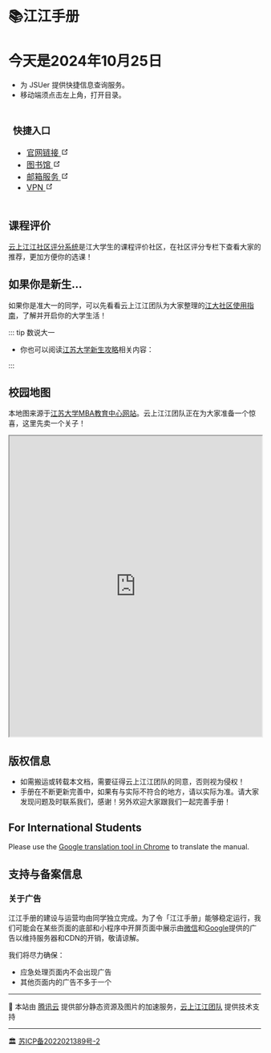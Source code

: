 # 📚江江手册
# 今天是2024年10月25日
[//]: # (待确定：天气组件-不知道在哪里)
[//]: # (<WeatherSpan/>)

* 为 JSUer 提供快捷信息查询服务。
* 移动端须点击左上角，打开目录。

[//]: # (* [微信小程序，点击这里]&#40;/miniapp&#41;。)
[//]: # (* [内容有问题？功能提建议？手册招维护！]&#40;/about&#41;)



<!-- ## 快捷入口 -->
<!-- * [官网链接](https://www.ujs.edu.cn/)
* [图书馆](https://lib.ujs.edu.cn/)
* [邮箱服务](https://mail.ujs.edu.cn/)
* [VPN](https://webvpn.ujs.edu.cn/login)
* [校园卡二维码]() -->

<style type="text/css">
.tg{border: 1px solid transparent;font-weight:normal;}
.tg .tg-0lax{border:inherit;font-weight:inherit;text-align:left;vertical-align:top;}
</style>

<svg style="display: none">
  <symbol id="link-icon" viewBox="0 0 100 100">
  <path fill="currentColor" d="M18.8,85.1h56l0,0c2.2,0,4-1.8,4-4v-32h-8v28h-48v-48h28v-8h-32l0,0c-2.2,0-4,1.8-4,4v56C14.8,83.3,16.6,85.1,18.8,85.1z"></path> <polygon fill="currentColor" points="45.7,48.7 51.3,54.3 77.2,28.5 77.2,37.2 85.2,37.2 85.2,14.9 62.8,14.9 62.8,22.9 71.5,22.9"></polygon>
  </symbol>
</svg>
<table class="tg">
<thead>
  <tr>
    <th class="tg-0lax">
    <h3>快捷入口</h3>
    <ul>
    <li><a href="https://www.ujs.edu.cn/" target="_blank" rel="noopener noreferrer">官网链接
    <svg aria-hidden="true" x="0px" y="0px" width="15" height="15" class="icon outbound"><use href="#link-icon" /></svg></a></li>
    <li><a href="https://lib.ujs.edu.cn/" target="_blank" rel="noopener noreferrer">图书馆
    <svg aria-hidden="true" x="0px" y="0px" width="15" height="15" class="icon outbound"><use href="#link-icon" /></svg></a></li>
    <li><a href="https://mail.ujs.edu.cn/" target="_blank" rel="noopener noreferrer">邮箱服务
    <svg aria-hidden="true" x="0px" y="0px" width="15" height="15" class="icon outbound"><use href="#link-icon" /></svg></a></li>
    <li><a href="https://webvpn.ujs.edu.cn/login" target="_blank" rel="noopener noreferrer">VPN
    <svg aria-hidden="true" x="0px" y="0px" width="15" height="15" class="icon outbound"><use href="#link-icon" /></svg></a></li>
    </ul>
    </th>
  </tr>
</thead>
</table>


[//]: # (<div class="emergency"><p><a href="./emergency">紧急情况？AED，药箱，就医，失窃，前往「应急处理」<svg aria-hidden="true" x="0px" y="0px" width="15" height="15" class="icon outbound"><use href="#link-icon" /></svg></a></p></div>)
<style type="text/css">
@media (max-width: 419px) {
    .theme-default-content {
      padding: 1.5rem;
  }
  h1 {
    margin-top: 0;
  }
}
div.emergency {
  border-style: solid;
  border-width: 2px;
  border-color: #fe0000;
  text-align: center;
  vertical-align: center
}
div.emergency p a {
  color: #fe0000;
  font-weight: bold;
  word-break: normal;
}

</style>

## 课程评价 <Badge text="选课必看" type="tip"/>

[云上江江社区评分系统](https://hy.ujs1902.com/pingfen)是江大学生的课程评价社区，在社区评分专栏下查看大家的推荐，更加方便你的选课！

## 如果你是新生... <Badge text="For Freshman" type="tip"/>

[//]: # (如果你是准大一的同学，可以先看看云上江江团队为大家整理江大的非正统历史故事[蓢村拾遗：江大冷知识2021]&#40;./if-you-are-a-freshman/preview&#41;。[点击这里]&#40;./if-you-are-a-freshman/2021.md&#41;看看我们为 2021年的学生准备的 Quickstart of SUSTech，了解并开启你的大学生活！)

如果你是准大一的同学，可以先看看云上江江团队为大家整理的[江大社区使用指南](https://v.ujs1902.com/ysjjZN)，了解并开启你的大学生活！

::: tip 数说大一

- 你也可以阅读[江苏大学新生攻略](https://docs.qq.com/aio/DZUFlak5Tc05Cc2Rt?is_no_hook_redirect=1)相关内容：

[//]: # (- 你也可以阅读基于[江大同学]&#40;https://hy.ujs1902.com/about-us/&#41;大创项目的调查研究成果：)

[//]: # (  - [https://luckychen.site/]&#40;https://luckychen.site/&#41; 帮助入学前、大一上、大一下阶段的你更好地适应大学的学习与生活，进而找到自己的发展方向。)

[//]: # ()
[//]: # (  - [https://luckychen.site/数说大一/]&#40;https://luckychen.site/数说大一/&#41; 《数说大一》——基于392份问卷的统计结果告诉你大一专业选择会遇到的困难。)

:::

[//]: # (- *致诚书院发布的 [2022致诚新生手册.pdf]&#40;https://mirrors.sustech.edu.cn/site/sustech-online/documents/college/zhicheng/2022新生攻略by致诚书院.pdf&#41;及[致诚书院宣传手册]&#40;https://mirrors.sustech.edu.cn/site/sustech-online/documents/college/zhicheng/2022致诚宣传手册.pdf&#41;*：包括书院简介，院系师资，书院品牌，特色空间，社团组织)

[//]: # (- *致仁书院发布的 [致仁书院新生攻略手册.pdf]&#40;https://mirrors.sustech.edu.cn/site/sustech-online/documents/college/zhiren/致仁书院新生攻略手册2022.pdf&#41;*：包括入学指南，生活服务，快乐学习，班级事务)

[//]: # (- *学工部出品的2022本科新生入学指南可在此处下载：[2022级本科新生入学指南.pdf]&#40;https://mirrors.sustech.edu.cn/site/sustech-online/documents/freshman-handbook/2022.pdf&#41;*)

[//]: # (## 飞跃手册：申请与校招经验 <Badge text="秋季特别合作" type="tip"/>)

[//]: # ()
[//]: # ([江大飞跃手册]&#40;https://sustech-application.com?utm_source=online&#41;共有五部分，分别为英语学习，海外交流，选校经验，申请注意事项和个人申请总结，力求为 “如何在南方科技大学为申请国内、海外高校和入职优秀企业做出更全面的准备“ 这一问题作出解答。需要特别指出的是，**飞跃手册具有一定的时效性**，比如一些热门专业每年的申请形式都会发生极大变化，再比如当我们谈及“xx专业19fall是史上最难申请的一年”，这有可能意味着20fall会更难申请，所以参考往年飞跃手册时请注意。)

## 校园地图

[//]: # (由云上江江团队制作的校园地图。地图底图采用江大2022版最新规划图，并添加校园巴士线路，打印机，商店，收发室等实用信息。)
本地图来源于[江苏大学MBA教育中心网站](https://mba.ujs.edu.cn/info/1040/4372.htm)。云上江江团队正在为大家准备一个惊喜，这里先卖一个关子！

[//]: # ([（尝试新版交互式校园地图！可全屏，实时定位）]&#40;./transport/bustimer.html&#41;)

<iframe src="https://image.ujs1902.com/img/202410222125943.pdf" width="100%" height="600"></iframe>

[//]: # ([点击这里]&#40;https://mirrors.sustech.edu.cn/site/sustech-online/documents/campus-map/%E5%8D%97%E6%96%B9%E7%A7%91%E6%8A%80%E5%A4%A7%E5%AD%A6%E6%A0%A1%E5%9B%AD%E5%9C%B0%E5%9B%BE-v3-2.pdf&#41;下载矢量PDF版本，目前版本：**3.2**，2022年8月更新。)

## 版权信息

- 如需搬运或转载本文档，需要征得云上江江团队的同意，否则视为侵权！
- 手册在不断更新完善中，如果有与实际不符合的地方，请以实际为准。请大家发现问题及时联系我们，感谢！另外欢迎大家跟我们一起完善手册！

[//]: # (![]&#40;./assets/CC-BY-SA_icon.svg&#41;)

[//]: # ()
[//]: # (未做特别声明的内容，均按照[CC-BY-SA 4.0]&#40;https://creativecommons.org/licenses/by-sa/4.0/deed.zh&#41;协议进行分发。)

[//]: # ()
[//]: # (::: warning 注意事项)

[//]: # (CC-BY-SA协议允许您自由地共享（在任何媒介以任何形式复制、发行本作品），演绎（修改、转换或以本作品为基础进行创作，在任何用途下，甚至商业目的）。)

[//]: # ()
[//]: # (但惟须遵守以下条件：)

[//]: # (1. **署名** — 您必须给出[适当的署名]&#40;https://creativecommons.org/licenses/by-sa/4.0/deed.zh#&#41;，提供指向本许可协议的链接，同时[标明是否（对原始作品）作了修改]&#40;https://creativecommons.org/licenses/by-sa/4.0/deed.zh#&#41;。您可以用任何合理的方式来署名，但是不得以任何方式暗示许可人为您或您的使用背书。)

[//]: # (2. **相同方式共享** — 如果您再混合、转换或者基于本作品进行创作，您必须基于[与原先许可协议相同的许可协议]&#40;https://creativecommons.org/licenses/by-sa/4.0/deed.zh#&#41; 分发您贡献的作品。)

[//]: # (3. **没有附加限制** — 您不得适用法律术语或者 [技术措施]&#40;https://creativecommons.org/licenses/by-sa/4.0/deed.zh#&#41; 从而限制其他人做许可协议允许的事情。)

[//]: # ()
[//]: # (:::)

[//]: # ()
[//]: # (做出特别声明的内容，版权按声明执行。)

## For International Students

Please use the [Google translation tool in Chrome](https://support.google.com/chrome/answer/173424) to translate the manual.


## 支持与备案信息

### 关于广告

江江手册的建设与运营均由同学独立完成。为了令「江江手册」能够稳定运行，我们可能会在某些页面的底部和小程序中开屏页面中展示由[微信](https://ad.weixin.qq.com/)和[Google](https://www.google.com/adsense/)提供的广告以维持服务器和CDN的开销，敬请谅解。

我们将尽力确保：
- 应急处理页面内不会出现广告
- 其他页面内的广告不多于一个

---

🚧 本站由 [腾讯云](https://cloud.tencent.com/) 提供部分静态资源及图片的加速服务，[云上江江团队](https://v.ujs1902.com/) 提供技术支持

---

🏛️ [苏ICP备2022021389号-2](https://beian.miit.gov.cn/)
